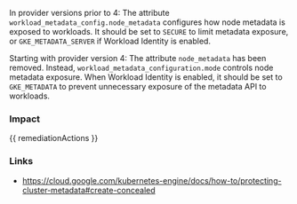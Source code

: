 
In provider versions prior to 4:
The attribute <code>workload_metadata_config.node_metadata</code> configures how node metadata is exposed to workloads. It should be set to <code>SECURE</code> to limit metadata exposure, or <code>GKE_METADATA_SERVER</code> if Workload Identity is enabled.

Starting with provider version 4:
The attribute <code>node_metadata</code> has been removed. Instead, <code>workload_metadata_configuration.mode</code> controls node metadata exposure. When Workload Identity is enabled, it should be set to <code>GKE_METADATA</code> to prevent unnecessary exposure of the metadata API to workloads.


### Impact
<!-- Add Impact here -->

<!-- DO NOT CHANGE -->
{{ remediationActions }}

### Links
- https://cloud.google.com/kubernetes-engine/docs/how-to/protecting-cluster-metadata#create-concealed


